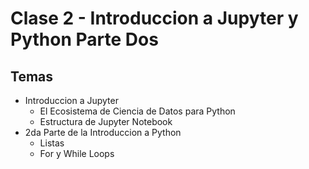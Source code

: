 # Clase 2 - Introduccion a Jupyter y Python Parte Dos


## Temas

* Introduccion a Jupyter
    - El Ecosistema de Ciencia de Datos para Python
    - Estructura de Jupyter Notebook
* 2da Parte de la Introduccion a Python
    * Listas 
    * For y While Loops
